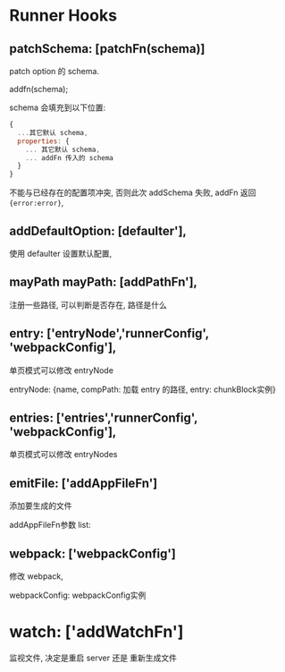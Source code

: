 # Runner Hooks

## patchSchema: [patchFn(schema)]

patch option 的 schema.

addfn(schema);

schema 会填充到以下位置:

```js
{
  ...其它默认 schema,
  properties: {
    ... 其它默认 schema,
    ... addFn 传入的 schema
  }
}
```

不能与已经存在的配置项冲突, 否则此次 addSchema 失败, addFn 返回 `{error:error}`,

## addDefaultOption: [defaulter'],

使用 defaulter 设置默认配置, 

## mayPath mayPath: [addPathFn'],

注册一些路径, 可以判断是否存在, 路径是什么

## entry: ['entryNode','runnerConfig', 'webpackConfig'],

单页模式可以修改 entryNode 

entryNode: {name, compPath: 加载 entry 的路径, entry: chunkBlock实例}

## entries: ['entries','runnerConfig', 'webpackConfig'],

单页模式可以修改 entryNodes

## emitFile: ['addAppFileFn']

添加要生成的文件

addAppFileFn参数 list:

## webpack: ['webpackConfig']

修改 webpack, 

webpackConfig: webpackConfig实例

# watch: ['addWatchFn']

监视文件, 决定是重启 server 还是 重新生成文件